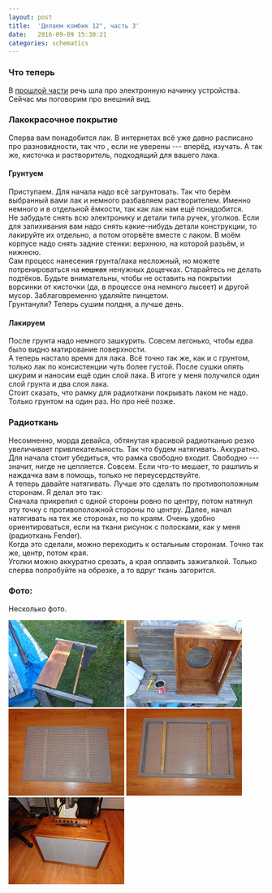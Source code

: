 ```yaml
---
layout: post
title:  'Делаем комбик 12", часть 3'
date:   2016-09-09 15:30:21
categories: schematics
---
```

<div class="modal fade" id="myModal" tabindex="-1" role="dialog" aria-labelledby="myModalLabel" aria-hidden="true">
      <div class="modal-dialog">
        <div class="modal-content">
		<center>
          <div class="modal-body">               
          </div>
		</center>
        </div><!-- /.modal-content -->
      </div><!-- /.modal-dialog -->
    </div><!-- /.modal -->

<div class="thumbnails">
</div>

### Что теперь

В [прошлой части](/schematics/cabinet_2/) речь шла про электронную начинку устройства. Сейчас мы поговорим про внешний вид.

### Лакокрасочное покрытие

Сперва вам понадобится лак. В интернетах всё уже давно расписано про разновидности, так что , если не уверены --- вперёд, изучать. А так же, кисточка и растворитель, подходящий для вашего лака.<br>

#### Грунтуем

Приступаем. Для начала надо всё загрунтовать. Так что берём выбранный вами лак и немного разбавляем растворителем. Именно немного и в отдельной ёмкости, так как лак нам ещё понадобится.<br>
Не забудьте снять всю электронику и детали типа ручек, уголков. Если для запихивания вам надо снять какие-нибудь детали конструкции, то лакируйте их отдельно, а потом оторвёте вместе с лаком. В моём корпусе надо снять задние стенки: верхнюю, на которой разъём, и нижнюю.<br>
Сам процесс нанесения грунта/лака несложный, но можете потренироваться на <s>кошках</s> ненужных дощечках. Старайтесь не делать подтёков. Будьте внимательны, чтобы не оставить на покрытии ворсинки от кисточки (да, в процессе она немного лысеет) и другой мусор. Заблаговременно удаляйте пинцетом.<br>
Грунтанули? Теперь сушим полдня, а лучше день.

#### Лакируем

После грунта надо немного зашкурить. Совсем легонько, чтобы едва было видно матирование поверхности.<br>
А теперь настало время для лака. Всё точно так же, как и с грунтом, только лак по консистенции чуть более густой. После сушки опять шкурим и наносим ещё один слой лака. В итоге у меня получился один слой грунта и два слоя лака.<br>
Стоит сказать, что рамку для радиоткани покрывать лаком не надо. Только грунтом на один раз. Но про неё позже.

### Радиоткань

Несомненно, морда девайса, обтянутая красивой радиотканью резко увеличивает привлекательность. Так что будем натягивать. Аккуратно.<br>
Для начала стоит убедиться, что рамка свободно входит. Свободно --- значит, нигде не цепляется. Совсем. Если что-то мешает, то рашпиль и наждачка вам в помощь, только не переусердствуйте.<br>
А теперь давайте натягивать. Лучше это сделать по противоположным сторонам. Я делал это так:<br>
Сначала прикрепил с одной стороны ровно по центру, потом натянул эту точку с противоположной стороны по центру. Далее, начал натягивать на тех же сторонах, но по краям. Очень удобно ориентироваться, если на ткани рисунок с полосками, как у меня (радиоткань Fender).<br>
Когда это сделали, можно переходить к остальным сторонам. Точно так же, центр, потом края.<br>
Уголки можно аккуратно срезать, а края оплавить зажигалкой. Только сперва попробуйте на обрезке, а то вдруг ткань загорится.

### Фото:
Несколько фото.<br>
<div class="fotorama"
	data-nav="thumbs"
	data-allowfullscreen="true"
	data-keyboard="true"
	data-width="50%"
	data-minwidth="400"
	data-maxwidth="1280"
	data-minheight="720"
    data-maxheight="100%">
	<a href="/img/cabinet/DSC01107.JPG" data-caption="Задние стенки"><img src="/img/cabinet/DSC01107_preview.JPG"></a>
	<a href="/img/cabinet/DSC01108.JPG" data-caption="Корпус"><img src="/img/cabinet/DSC01108_preview.JPG"></a>
	<a href="/img/cabinet/DSC01135.JPG" data-caption="Радиоткань"><img src="/img/cabinet/DSC01135_preview.JPG"></a>
	<a href="/img/cabinet/DSC01136.JPG" data-caption="Радиоткань"><img src="/img/cabinet/DSC01136_preview.JPG"></a>
	<a href="/img/cabinet/DSC01137.JPG" data-caption="В сборе"><img src="/img/cabinet/DSC01137_preview.JPG"></a>
</div>

<br><br><br><br><br>